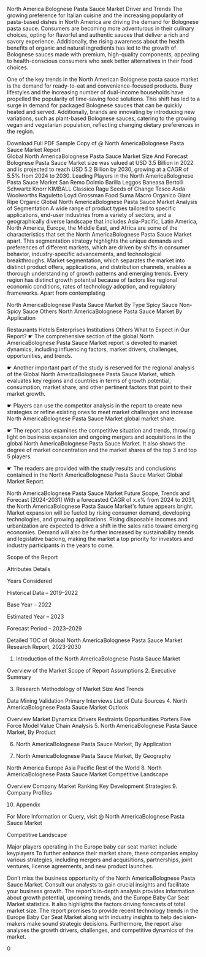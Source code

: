 North America Bolognese Pasta Sauce Market Driver and Trends
The growing preference for Italian cuisine and the increasing popularity of pasta-based dishes in North America are driving the demand for Bolognese pasta sauce. Consumers are becoming more adventurous in their culinary choices, opting for flavorful and authentic sauces that deliver a rich and savory experience. Additionally, the rising awareness about the health benefits of organic and natural ingredients has led to the growth of Bolognese sauces made with premium, high-quality components, appealing to health-conscious consumers who seek better alternatives in their food choices.

One of the key trends in the North American Bolognese pasta sauce market is the demand for ready-to-eat and convenience-focused products. Busy lifestyles and the increasing number of dual-income households have propelled the popularity of time-saving food solutions. This shift has led to a surge in demand for packaged Bolognese sauces that can be quickly heated and served. Additionally, brands are innovating by introducing new variations, such as plant-based Bolognese sauces, catering to the growing vegan and vegetarian population, reflecting changing dietary preferences in the region.

Download Full PDF Sample Copy of @ North AmericaBolognese Pasta Sauce Market Report  
Global North AmericaBolognese Pasta Sauce Market Size And Forecast
Bolognese Pasta Sauce Market size was valued at USD 3.5 Billion in 2022 and is projected to reach USD 5.2 Billion by 2030, growing at a CAGR of 5.5% from 2024 to 2030.
Leading Players in the North AmericaBolognese Pasta Sauce Market
San Remo
Dolmio
Barilla
Leggos
Baneasa
Bertolli
Schwartz
Knorr
KIMBALL
Classico
Ragu
Seeds of Change
Tesco
Asda
Woolworths
Raguletto
Loyd Grossman Food
Suma
Macro
Organico
Giant
Ripe Organic
Global North AmericaBolognese Pasta Sauce Market Analysis of Segmentation
A wide range of product types tailored to specific applications, end-user industries from a variety of sectors, and a geographically diverse landscape that includes Asia-Pacific, Latin America, North America, Europe, the Middle East, and Africa are some of the characteristics that set the North AmericaBolognese Pasta Sauce Market apart. This segmentation strategy highlights the unique demands and preferences of different markets, which are driven by shifts in consumer behavior, industry-specific advancements, and technological breakthroughs. Market segmentation, which separates the market into distinct product offers, applications, and distribution channels, enables a thorough understanding of growth patterns and emerging trends. Every region has distinct growth potential because of factors like regional economic conditions, rates of technology adoption, and regulatory frameworks. Apart from contemplating

North AmericaBolognese Pasta Sauce Market By Type
Spicy Sauce
Non-Spicy Sauce
Others
North AmericaBolognese Pasta Sauce Market By Application

Restaurants
Hotels
Enterprises
Institutions
Others
What to Expect in Our Report?
☛ The comprehensive section of the global North AmericaBolognese Pasta Sauce Market report is devoted to market dynamics, including influencing factors, market drivers, challenges, opportunities, and trends.

☛ Another important part of the study is reserved for the regional analysis of the Global North AmericaBolognese Pasta Sauce Market, which evaluates key regions and countries in terms of growth potential, consumption, market share, and other pertinent factors that point to their market growth.

☛ Players can use the competitor analysis in the report to create new strategies or refine existing ones to meet market challenges and increase North AmericaBolognese Pasta Sauce Market global market share.

☛ The report also examines the competitive situation and trends, throwing light on business expansion and ongoing mergers and acquisitions in the global North AmericaBolognese Pasta Sauce Market. It also shows the degree of market concentration and the market shares of the top 3 and top 5 players.

☛ The readers are provided with the study results and conclusions contained in the North AmericaBolognese Pasta Sauce Market Global Market Report.

North AmericaBolognese Pasta Sauce Market Future Scope, Trends and Forecast [2024-2031]
With a forecasted CAGR of x.x% from 2024 to 2031, the North AmericaBolognese Pasta Sauce Market's future appears bright. Market expansion will be fueled by rising consumer demand, developing technologies, and growing applications. Rising disposable incomes and urbanization are expected to drive a shift in the sales ratio toward emerging economies. Demand will also be further increased by sustainability trends and legislative backing, making the market a top priority for investors and industry participants in the years to come.

Scope of the Report

Attributes Details

Years Considered

Historical Data – 2019–2022

Base Year – 2022

Estimated Year – 2023

Forecast Period – 2023–2029

Detailed TOC of Global North AmericaBolognese Pasta Sauce Market Research Report, 2023-2030
1. Introduction of the North AmericaBolognese Pasta Sauce Market

Overview of the Market
Scope of Report
Assumptions
2. Executive Summary

3. Research Methodology of Market Size And Trends

Data Mining
Validation
Primary Interviews
List of Data Sources
4. North AmericaBolognese Pasta Sauce Market Outlook

Overview
Market Dynamics
Drivers
Restraints
Opportunities
Porters Five Force Model
Value Chain Analysis
5. North AmericaBolognese Pasta Sauce Market, By Product

6. North AmericaBolognese Pasta Sauce Market, By Application

7. North AmericaBolognese Pasta Sauce Market, By Geography

North America
Europe
Asia Pacific
Rest of the World
8. North AmericaBolognese Pasta Sauce Market Competitive Landscape

Overview
Company Market Ranking
Key Development Strategies
9. Company Profiles

10. Appendix

For More Information or Query, visit @ North AmericaBolognese Pasta Sauce Market

Competitive Landscape

Major players operating in the Europe baby car seat market include keyplayers To further enhance their market share, these companies employ various strategies, including mergers and acquisitions, partnerships, joint ventures, license agreements, and new product launches.

Don’t miss the business opportunity of the North AmericaBolognese Pasta Sauce Market. Consult our analysts to gain crucial insights and facilitate your business growth.
The report's in-depth analysis provides information about growth potential, upcoming trends, and the Europe Baby Car Seat Market statistics. It also highlights the factors driving forecasts of total market size. The report promises to provide recent technology trends in the Europe Baby Car Seat Market along with industry insights to help decision-makers make sound strategic decisions. Furthermore, the report also analyses the growth drivers, challenges, and competitive dynamics of the market.

0
